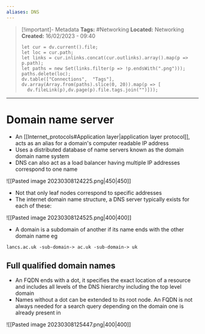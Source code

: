 ```yaml
---
aliases: DNS
---
```


> [!important]- Metadata
> **Tags:** #Networking 
> **Located:** Networking
> **Created:** 16/02/2023 - 09:40
> ```dataviewjs
>let cur = dv.current().file;
>let loc = cur.path;
>let links = cur.inlinks.concat(cur.outlinks).array().map(p => p.path);
>let paths = new Set(links.filter(p => !p.endsWith(".png")));
>paths.delete(loc);
>dv.table(["Connections",  "Tags"], dv.array(Array.from(paths).slice(0, 20)).map(p => [
>   dv.fileLink(p),dv.page(p).file.tags.join("")]));
> ```

___
# Domain name server
- An [[Internet_protocols#Application layer|application layer protocol]], acts as an alias for a domain's computer readable  IP address
- Uses a distributed database of name servers known as the domain domain name system
- DNS can also act as a load balancer having multiple IP addresses correspond to one name

![[Pasted image 20230308124225.png|450|450]]
- Not that only leaf nodes correspond to specific addresses 
- The internet domain name structure, a DNS server typically exists for each of these:

![[Pasted image 20230308124525.png|400|400]]

- A domain is a subdomain of another if its name ends with the other domain name eg 
```
lancs.ac.uk -sub-domain-> ac.uk -sub-domain-> uk 
```

## Full qualified domain names 
- An FQDN ends with a dot, it specifies the exact location of a resource and includes all levels of the DNS hierarchy including the top level domain
- Names without a dot can be extended to its root node. An FQDN is not always needed for a search query depending on the domain one is already present in 

![[Pasted image 20230308125447.png|400|400]]